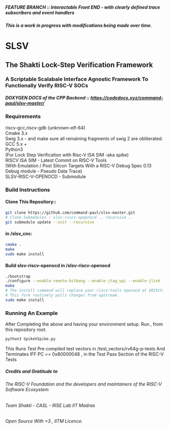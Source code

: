 ##### FEATURE BRANCH :: Interactable Front END - with clearly defined trace subscribers and event handlers

##### This is a work in progress with modifications being made over time.
# SLSV
## The Shakti Lock-Step Verification Framework
### A Scriptable Scalabale Interface Agnostic Framework To Functionally Verify RISC-V SOCs
##### DOXYGEN DOCS of the CPP Backend :: https://codedocs.xyz/command-paul/slsv-master/

### Requirements
riscv-gcc,riscv-gdb (unknown-elf-64)    
Cmake 3.x      
Swig 3.x - and make sure all remaining fragments of swig 2 are obliterated.       
GCC 5.x +       
Python3       
(For Lock Step Verification with Risc-V ISA SIM -aka spike)        
RISCV ISA SIM - Latest Commit on RISC-V Tools       
(With  Emulation / Post Silicon Targets With a RISC-V Debug Spec 0.13 Debug module - Pseudo Data Trace)     
SLSV-RISC-V-OPENOCD - Submodule      


### Build Instructions
#### Clone This Repository::
```bash
git clone https://github.com/command-paul/slsv-master.git
# Clone Submodules : slsv-riscv-opepnocd .. recursive ..
git submodule update --init --recursive
```

#### in /slsv_cnc:
```bash
cmake .
make
sudo make install
```
#### Build slsv-riscv-openocd in /slsv-riscv-openocd
```bash
./bootstrap
./configure --enable-remote-bitbang --enable-jtag_vpi --enable-jlink
make
# The install command will replace your riscv-tools openocd at $RISCV.
# This fork routinely pulls changes from upstream.
sudo make install
```

### Running An Example

After Completing the above and having your environment setup.
Run , from this repository root.
```bash
python3 SpikeVSpike.py
```
This Runs Test Pre compiled test vectors in /test_vectors/rv64g-p-tests
And Terminates IFF PC == 0x80000048 , in the Test Pass Section of the RISC-V Tests

##### Credits and Gratitude to 
###### The RISC-V Foundation and the developers and maintainers of the RISC-V Software Ecosystem
###### Team Shakti - CASL - RISE Lab IIT Madras     
###### Open Source With <3 , IITM Licence.
